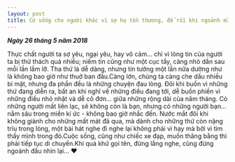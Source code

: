 ```yaml
--- 
layout: post
title: Cứ sống cho người khác vì sợ họ tổn thương, để rồi khi ngoảnh mặt người tổn thương nhất lại là chính mình 💔
---
```


_**Ngày 26 tháng 5 năm 2018**_

Thực chất người ta sợ yêu, ngại yêu, hay vô cảm... chỉ vì lòng tin của người ta bị thử thách quá nhiều; niềm tin cũng như một cục tẩy, càng nhỏ dần sau mỗi lần lầm lỡ. Tha thứ là dễ dàng, nhưng tin tưởng một lần nữa dường như là không bao giờ như thuở ban đầu.Càng lớn, chúng ta càng che dấu nhiều bí mật, nhưng đa phần đều là những chuyện đau lòng. Đôi khi buồn vì những thứ đang diễn ra, bất an khi nghĩ về những điều đang tới, dễ buồn phiền vì những điều nhỏ nhặt và dễ cô đơn... giữa những rộng dài của năm tháng. Có những người mất liên lạc, sẽ không còn là bạn, nhưng có những người bạn... nằm sâu trong miền kí ức - không bao giờ nhắc đến.
Nước mắt đôi khi không giành cho những mất mát đã qua, mà dành cho những thứ còn nặng trĩu trong lòng, một bài hát nghe đi nghe lại không phải vì hay mà bởi vì tìm thấy mình trong đó.Cuộc sống, cũng như chiếc xe đạp, muốn thăng bằng thì phải tiếp tục di chuyển.Khi quá khứ gọi tên, đừng lắng nghe, cũng đừng ngoảnh đầu nhìn lại...﻿ ❤
